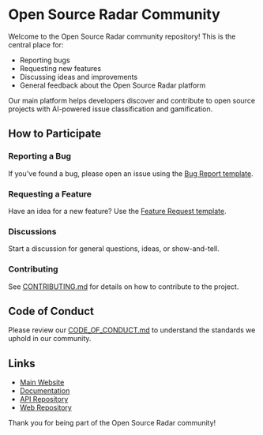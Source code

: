 # Open Source Radar Community

Welcome to the Open Source Radar community repository! This is the central place for:

- Reporting bugs
- Requesting new features
- Discussing ideas and improvements
- General feedback about the Open Source Radar platform

Our main platform helps developers discover and contribute to open source projects with AI-powered issue classification and gamification.

## How to Participate

### Reporting a Bug
If you've found a bug, please open an issue using the [Bug Report template](.github/ISSUE_TEMPLATE/bug_report.yml).

### Requesting a Feature
Have an idea for a new feature? Use the [Feature Request template](.github/ISSUE_TEMPLATE/feature_request.yml).

### Discussions
Start a discussion for general questions, ideas, or show-and-tell.

### Contributing
See [CONTRIBUTING.md](CONTRIBUTING.md) for details on how to contribute to the project.

## Code of Conduct
Please review our [CODE_OF_CONDUCT.md](CODE_OF_CONDUCT.md) to understand the standards we uphold in our community.

## Links
- [Main Website](https://opensourceradar.com)
- [Documentation](https://opensourceradar.com/docs)
- [API Repository](https://github.com/opensourceradar/opensourceradar-api)
- [Web Repository](https://github.com/opensourceradar/opensourceradar-web)

Thank you for being part of the Open Source Radar community!